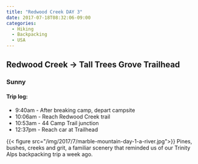 ```yaml
---
title: "Redwood Creek DAY 3"
date: 2017-07-18T08:32:06-09:00
categories:
  - Hiking
  - Backpacking
  - USA
---
```


## Redwood Creek -> Tall Trees Grove Trailhead
### Sunny

#### Trip log:

* 9:40am - After breaking camp, depart campsite
* 10:06am - Reach Redwood Creek trail
* 10:53am - 44 Camp Trail junction
* 12:37pm - Reach car at Trailhead


<!--more-->

{{< figure src="/img/2017/7/marble-mountain-day-1-a-river.jpg">}}
Pines, bushes, creeks and grit, a familiar scenery that reminded us of our Trinity Alps backpacking trip a week ago.
